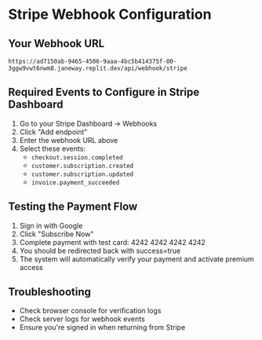 # Stripe Webhook Configuration

## Your Webhook URL
```
https://ad7150ab-9465-4506-9aaa-4bc5b414375f-00-3ggw9vwt6nwm8.janeway.replit.dev/api/webhook/stripe
```

## Required Events to Configure in Stripe Dashboard
1. Go to your Stripe Dashboard → Webhooks
2. Click "Add endpoint"
3. Enter the webhook URL above
4. Select these events:
   - `checkout.session.completed`
   - `customer.subscription.created`
   - `customer.subscription.updated`
   - `invoice.payment_succeeded`

## Testing the Payment Flow
1. Sign in with Google
2. Click "Subscribe Now"
3. Complete payment with test card: 4242 4242 4242 4242
4. You should be redirected back with success=true
5. The system will automatically verify your payment and activate premium access

## Troubleshooting
- Check browser console for verification logs
- Check server logs for webhook events
- Ensure you're signed in when returning from Stripe